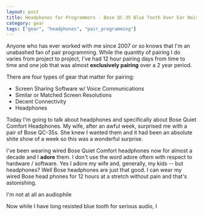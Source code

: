 ```yaml
---
layout: post
title: Headphones for Programmers - Bose QC-35 Blue Tooth Over Ear Noise Cancelling Headphones
category: gear
tags: ["gear", "headphones", "pair_programming"]
---
```

Anyone who has ever worked with me since 2007 or so knows that I'm an unabashed fan of pair programming.  While the quantity of pairing I do varies from project to project, I've had 12 hour pairing days from time to time and one job that was almost **exclusively pairing** over a 2 year period.

There are four types of gear that matter for pairing:

* Screen Sharing Software w/ Voice Communications
* Similar or Matched Screen Resolutions
* Decent Connectivity 
* Headphones

Today I'm going to talk about headphones and specifically about Bose Quiet Comfort Headphones.  My wife, after an awful week, surprised me with a pair of Bose QC-35s.  She knew I wanted them and it had been an absolute shite show of a week so this was a wonderful surprise.

I've been wearing wired Bose Quiet Comfort headphones now for almost a decade and I **adore** them.  I don't use the word adore oftem with respect to hardware / software.  Yes I adore my wife and, generally, my kids -- but headphones?  Well Bose headphones are just that good.  I can wear my wired Bose head phones for 12 hours at a stretch without pain and that's astonishing.  

I'm not at all an audiophile 

Now while I have long resisted blue tooth for serious audio, I 